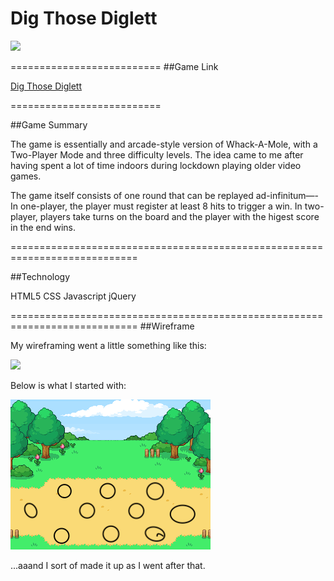 # Dig Those Diglett

![](https://gonnawatchemall.files.wordpress.com/2019/02/vlcsnap-2019-02-14-13h12m02s936.png )

==========================
##Game Link

[Dig Those Diglett](https://stobrien89.github.io)

==========================

##Game Summary

The game is essentially and arcade-style version of Whack-A-Mole, with a Two-Player Mode and three difficulty levels.  The idea came to me after having spent a lot of time indoors during lockdown playing older video games.

The game itself consists of one round that can be replayed ad-infinitum—- In one-player, the player must register at least 8 hits to trigger a win.  In two-player, players take turns on the board and the player with the higest score in the end wins. 

============================================================================

##Technology

HTML5
CSS
Javascript
jQuery


============================================================================
##Wireframe

My wireframing went a little something like this: 

![](https://pics.astrologymemes.com/how-to-draw-a-doge-1-2-1-draw-some-27210334.png)

Below is what I started with:

![](media/game_wireframe.png)


...aaand I sort of made it up as I went after that.



